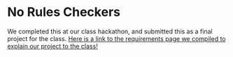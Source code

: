 # No Rules Checkers
We completed this at our class hackathon, and submitted this as a final project for the class. <a href="eheckel.github.io">Here is a link to the requirements page we compiled to explain our project to the class!</a>
